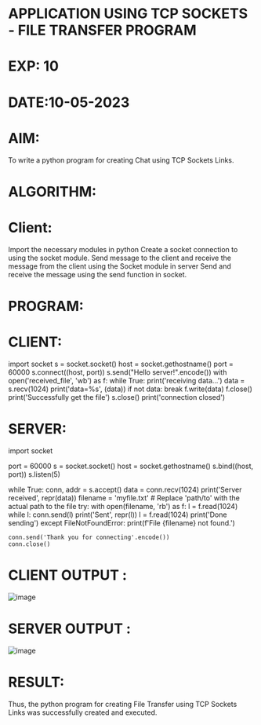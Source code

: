 # APPLICATION USING TCP SOCKETS - FILE TRANSFER PROGRAM
# EXP: 10
# DATE:10-05-2023
# AIM:
To write a python program for creating Chat using TCP Sockets Links.

# ALGORITHM:
# Client:
Import the necessary modules in python
Create a socket connection to using the socket module.
Send message to the client and receive the message from the client using the Socket module in server
Send and receive the message using the send function in socket.
# PROGRAM:
# CLIENT:

import socket
s = socket.socket()
host = socket.gethostname()
port = 60000
s.connect((host, port))
s.send("Hello server!".encode())
with open('received_file', 'wb') as f:
 while True:
  print('receiving data...')
  data = s.recv(1024)
  print('data=%s', (data))
  if not data:
    break
  f.write(data)
f.close()
print('Successfully get the file')
s.close()
print('connection closed')

# SERVER:
import socket

port = 60000
s = socket.socket()
host = socket.gethostname()
s.bind((host, port))
s.listen(5)

while True:
    conn, addr = s.accept()
    data = conn.recv(1024)
    print('Server received', repr(data))
    filename = 'myfile.txt'  # Replace 'path/to' with the actual path to the file
    try:
        with open(filename, 'rb') as f:
            l = f.read(1024)
            while l:
                conn.send(l)
                print('Sent', repr(l))
                l = f.read(1024)
        print('Done sending')
    except FileNotFoundError:
        print(f'File {filename} not found.')
    
    conn.send('Thank you for connecting'.encode())
    conn.close()
    
# CLIENT OUTPUT :
![image](https://github.com/AGALYARAMESHKUMAR/EX-10/assets/119394395/2ac18f6b-f78e-45dc-b85b-b8712ceea1df)


# SERVER OUTPUT :
![image](https://github.com/AGALYARAMESHKUMAR/EX-10/assets/119394395/ccda2a5a-845e-49c1-8d68-caab1bb1fc69)


# RESULT:
Thus, the python program for creating File Transfer using TCP Sockets Links was successfully created and executed.
